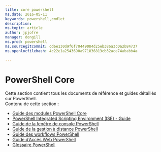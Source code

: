 ```yaml
---
title: core powershell
ms.date: 2016-05-11
keywords: powershell,cmdlet
description: 
ms.topic: article
author: jpjofre
manager: dongill
ms.prod: powershell
ms.sourcegitcommit: cd6e130d9f6f70449084d25eb386a3c0a2b84737
ms.openlocfilehash: 4c22e1a2543690a971836813cb32ace74ababb4a

---
```


#  PowerShell Core
Cette section contient tous les documents de référence et guides détaillés sur PowerShell.  
Contenu de cette section :
-  [Guide des modules PowerShell Core](core-modules.md)
-  [PowerShell Integrated Scripting Environment (ISE) - Guide](ise-guide.md)
-  [Guide de la fenêtre de console PowerShell](console-guide.md)
-  [Guide de la gestion à distance PowerShell](Running-Remote-Commands.md)
-  [Guide des workflows PowerShell](workflows-guide.md)
-  [Guide d’Accès Web PowerShell](web-access.md)
-  [Glossaire PowerShell](../Windows-PowerShell-Glossary.md)




<!--HONumber=Jun16_HO4-->


